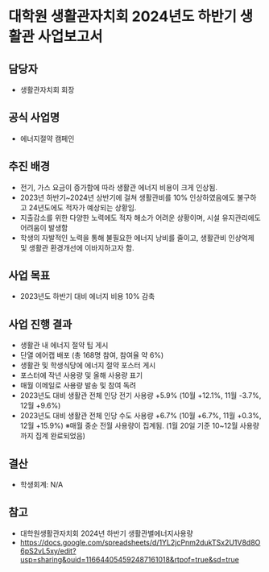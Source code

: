 대학원 생활관자치회 2024년도 하반기 생활관 사업보고서
===

## 담당자
- 생활관자치회 회장 

## 공식 사업명
- 에너지절약 캠페인

## 추진 배경
- 전기, 가스 요금이 증가함에 따라 생활관 에너지 비용이 크게 인상됨.
- 2023년 하반기~2024년 상반기에 걸쳐 생활관비를 10% 인상하였음에도 불구하고 24년도에도 적자가 예상되는 상황임.
- 지출감소를 위한 다양한 노력에도 적자 해소가 어려운 상황이며, 시설 유지관리에도 어려움이 발생함
- 학생의 자발적인 노력을 통해 불필요한 에너지 낭비를 줄이고, 생활관비 인상억제 및 생활관 환경개선에 이바지하고자 함.

## 사업 목표
- 2023년도 하반기 대비 에너지 비용 10% 감축

## 사업 진행 결과
- 생활관 내 에너지 절약 팁 게시
- 단열 에어캡 배포 (총 168명 참여, 참여율 약 6%)
- 생활관 및 학생식당에 에너지 절약 포스터 게시
- 포스터에 작년 사용량 및 올해 사용량 표기
- 매월 이메일로 사용량 발송 및 참여 독려
- 2023년도 대비 생활관 전체 인당 전기 사용량 +5.9%  (10월 +12.1%, 11월 -3.7%, 12월 +9.6%)
- 2023년도 대비 생활관 전체 인당 수도 사용량 +6.7% (10월 +6.7%, 11월 +0.3%, 12월 +15.9%)
※매월 중순 전월 사용량이 집계됨. (1월 20일 기준 10~12월 사용량까지 집계 완료되었음)

## 결산
- 학생회계: N/A

## 참고
- 대학원생활관자치회 2024년 하반기 생활관별에너지사용량
- https://docs.google.com/spreadsheets/d/1YL2jcPnm2dukTSx2U1V8d8O6pS2vL5xy/edit?usp=sharing&ouid=116644054592487161018&rtpof=true&sd=true
